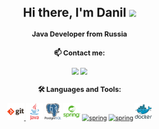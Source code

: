 <h1 align="center">Hi there, I'm <a target="_blank">Danil</a> 
<img src="https://github.com/blackcater/blackcater/raw/main/images/Hi.gif" height="32"/></h1>
<h3 align="center">Java Developer from Russia</h3>


<h3 align="center">📫 Contact me:</h3>
<p align="center">
<a href="https://t.me/danissim00o" target="blank"><img align="center" src="https://img.shields.io/badge/-Telegram-black?style=for-the-badge&logo=telegram" height="35"  /></a>
<a href="mailto:dan.zaikin.96@gmail.com" target="blank"><img align="center" src="https://img.shields.io/badge/-Gmail-red?style=flat&logo=Gmail&logoColor=white" height="35"  /></a>
<!-- <a href="https://www.linkedin.com/in/danil-zaikin-858190277/" target="blank"><img align="center" src="https://img.shields.io/badge/linkedin-%230077B5.svg?&style=for-the-badge&logo=linkedin&logoColor=white" height="35"  /></a> -->

  
</p>


<h3 align="center"> 🛠 Languages and Tools:</h3>
<p align="center"> <a href="https://git-scm.com/" target="_blank" rel="noreferrer"> <img src="https://github.com/devicons/devicon/blob/master/icons/git/git-original-wordmark.svg" alt="git" width="40" height="40"/> </a> <a href="https://www.java.com" target="_blank" rel="noreferrer"> <img src="https://github.com/devicons/devicon/blob/master/icons/java/java-original-wordmark.svg"" alt="java" width="40" height="40"/></a>
<a href="https://www.postgresql.org" target="_blank" rel="noreferrer"> <img src="https://github.com/devicons/devicon/blob/master/icons/postgresql/postgresql-original-wordmark.svg" alt="postgresql" width="40" height="40"/></a>
<a href="https://spring.io/" target="_blank" rel="noreferrer"> <img src="https://github.com/devicons/devicon/blob/master/icons/spring/spring-original-wordmark.svg" alt="spring" width="40" height="40"/></a>
<a href="https://maven.apache.org/" target="_blank" rel="noreferrer"> <img src="https://github.com/actions/starter-workflows/blob/main/icons/maven.svg" alt="spring" width="40" height="40"/></a>
<a href="https://hibernate.org/" target="_blank" rel="noreferrer"> <img src="https://github.com/simple-icons/simple-icons/blob/develop/icons/hibernate.svg" alt="spring" width="40" height="40"/></a>
<a href="https://www.docker.com/" target="_blank" rel="noreferrer"> <img src="https://raw.githubusercontent.com/devicons/devicon/master/icons/docker/docker-original-wordmark.svg" alt="spring" width="40" height="40"/></a>
</p>

